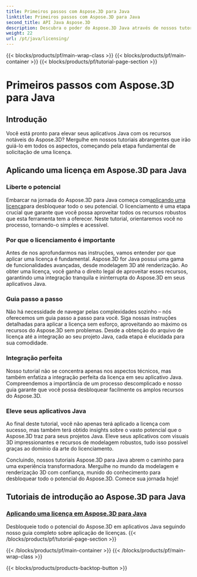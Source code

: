 ```yaml
---
title: Primeiros passos com Aspose.3D para Java
linktitle: Primeiros passos com Aspose.3D para Java
second_title: API Java Aspose.3D
description: Descubra o poder do Aspose.3D Java através de nossos tutoriais detalhados. Aprenda como aplicar licenças para aproveitar todos os recursos desta poderosa ferramenta Java.
weight: 22
url: /pt/java/licensing/
---
```


{{< blocks/products/pf/main-wrap-class >}}
{{< blocks/products/pf/main-container >}}
{{< blocks/products/pf/tutorial-page-section >}}

# Primeiros passos com Aspose.3D para Java

## Introdução

Você está pronto para elevar seus aplicativos Java com os recursos notáveis do Aspose.3D? Mergulhe em nossos tutoriais abrangentes que irão guiá-lo em todos os aspectos, começando pela etapa fundamental de solicitação de uma licença.

## Aplicando uma licença em Aspose.3D para Java

### Liberte o potencial

 Embarcar na jornada do Aspose.3D para Java começa com[aplicando uma licença](./applying-license-in-aspose-3d/)para desbloquear todo o seu potencial. O licenciamento é uma etapa crucial que garante que você possa aproveitar todos os recursos robustos que esta ferramenta tem a oferecer. Neste tutorial, orientaremos você no processo, tornando-o simples e acessível.

### Por que o licenciamento é importante

Antes de nos aprofundarmos nas instruções, vamos entender por que aplicar uma licença é fundamental. Aspose.3D for Java possui uma gama de funcionalidades avançadas, desde modelagem 3D até renderização. Ao obter uma licença, você ganha o direito legal de aproveitar esses recursos, garantindo uma integração tranquila e ininterrupta do Aspose.3D em seus aplicativos Java.

### Guia passo a passo

Não há necessidade de navegar pelas complexidades sozinho – nós oferecemos um guia passo a passo para você. Siga nossas instruções detalhadas para aplicar a licença sem esforço, aproveitando ao máximo os recursos do Aspose.3D sem problemas. Desde a obtenção do arquivo de licença até a integração ao seu projeto Java, cada etapa é elucidada para sua comodidade.

### Integração perfeita

Nosso tutorial não se concentra apenas nos aspectos técnicos, mas também enfatiza a integração perfeita da licença em seu aplicativo Java. Compreendemos a importância de um processo descomplicado e nosso guia garante que você possa desbloquear facilmente os amplos recursos do Aspose.3D.

### Eleve seus aplicativos Java

Ao final deste tutorial, você não apenas terá aplicado a licença com sucesso, mas também terá obtido insights sobre o vasto potencial que o Aspose.3D traz para seus projetos Java. Eleve seus aplicativos com visuais 3D impressionantes e recursos de modelagem robustos, tudo isso possível graças ao domínio da arte do licenciamento.

Concluindo, nossos tutoriais Aspose.3D para Java abrem o caminho para uma experiência transformadora. Mergulhe no mundo da modelagem e renderização 3D com confiança, munido do conhecimento para desbloquear todo o potencial do Aspose.3D. Comece sua jornada hoje!
## Tutoriais de introdução ao Aspose.3D para Java
### [Aplicando uma licença em Aspose.3D para Java](./applying-license-in-aspose-3d/)
Desbloqueie todo o potencial do Aspose.3D em aplicativos Java seguindo nosso guia completo sobre aplicação de licenças.
{{< /blocks/products/pf/tutorial-page-section >}}

{{< /blocks/products/pf/main-container >}}
{{< /blocks/products/pf/main-wrap-class >}}

{{< blocks/products/products-backtop-button >}}
